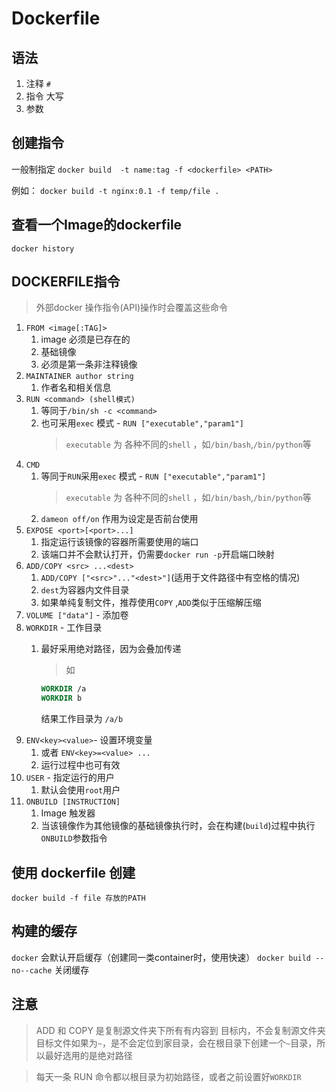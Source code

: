 # Dockerfile

## 语法

1. 注释 `#`
2. 指令 大写
3. 参数

## 创建指令

一般制指定
  `docker build  -t name:tag -f <dockerfile> <PATH>`

 例如：
  `docker build -t nginx:0.1 -f temp/file .`

## 查看一个Image的dockerfile

 `docker history`

## DOCKERFILE指令

> 外部docker 操作指令(API)操作时会覆盖这些命令

1. `FROM <image[:TAG]>`
   1. image 必须是已存在的
   2. 基础镜像
   3. 必须是第一条非注释镜像
2. `MAINTAINER author string`
   1. 作者名和相关信息
3. `RUN <command> (shell模式)`
   1. 等同于`/bin/sh -c <command>`
   2. 也可采用`exec` 模式 - `RUN ["executable","param1"]`
        > `executable` 为 各种不同的`shell` ，如`/bin/bash`,`/bin/python`等
4. `CMD`
   1. 等同于`RUN`采用`exec` 模式 - `RUN ["executable","param1"]`
      > `executable` 为 各种不同的`shell` ，如`/bin/bash`,`/bin/python`等
   2. `dameon off/on` 作用为设定是否前台使用
5. `EXPOSE <port>[<port>...]`
   1. 指定运行该镜像的容器所需要使用的端口
   2. 该端口并不会默认打开，仍需要`docker run -p`开启端口映射
6. `ADD/COPY <src> ...<dest>`
   1. `ADD/COPY ["<src>"..."<dest>"]`(适用于文件路径中有空格的情况)
   2. `dest`为容器内文件目录
   3. 如果单纯复制文件，推荐使用`COPY` ,`ADD`类似于压缩解压缩
7. `VOLUME ["data"]` - 添加卷
8. `WORKDIR` - 工作目录
   1. 最好采用绝对路径，因为会叠加传递 
      > 如

       ```dockerfile
       WORKDIR /a
       WORKDIR b
       ```

       结果工作目录为 `/a/b`
9. `ENV<key><value>`- 设置环境变量
    1. 或者 `ENV<key>=<value> ...`
    2. 运行过程中也可有效
10. `USER` - 指定运行的用户
    1. 默认会使用`root`用户
11. `ONBUILD [INSTRUCTION]`
    1. Image 触发器
    2. 当该镜像作为其他镜像的基础镜像执行时，会在构建(`build`)过程中执行`ONBUILD`参数指令

## 使用 dockerfile 创建

 `docker build -f file 存放的PATH`

## 构建的缓存
  
  `docker` 会默认开启缓存（创建同一类container时，使用快速）
  `docker build --no--cache` 关闭缓存

## 注意

> ADD 和 COPY 是复制源文件夹下所有有内容到 目标内，不会复制源文件夹
> 目标文件如果为`~`，是不会定位到家目录，会在根目录下创建一个`~`目录，所以最好选用的是绝对路径

> 每天一条 RUN 命令都以根目录为初始路径，或者之前设置好`WORKDIR`